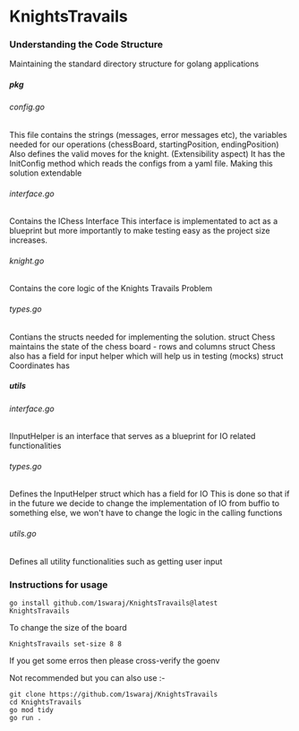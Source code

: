 # KnightsTravails

### Understanding the Code Structure

Maintaining the standard directory structure for golang applications

##### pkg

###### config.go
This file contains the strings (messages, error messages etc), the variables needed for our operations (chessBoard, startingPosition, endingPosition)
Also defines the valid moves for the knight. (Extensibility aspect)
It has the InitConfig method which reads the configs from a yaml file. Making this solution extendable

###### interface.go
Contains the IChess Interface
This interface is implementated to act as a blueprint but more importantly to make testing easy as the project size increases.

###### knight.go
Contains the core logic of the Knights Travails Problem

###### types.go
Contians the structs needed for implementing the solution.
struct Chess maintains the state of the chess board - rows and columns
struct Chess also has a field for input helper which will help us in testing (mocks)
struct Coordinates has  

##### utils

###### interface.go
IInputHelper is an interface that serves as a blueprint for IO related functionalities

###### types.go
Defines the InputHelper struct which has a field for IO
This is done so that if in the future we decide to change the implementation of IO from buffio to something else, 
we won't have to change the logic in the calling functions

###### utils.go
Defines all utility functionalities such as getting user input

### Instructions for usage

```
go install github.com/1swaraj/KnightsTravails@latest
KnightsTravails
```

To change the size of the board
```
KnightsTravails set-size 8 8
```

If you get some erros then please cross-verify the goenv

Not recommended but you can also use :-
```
git clone https://github.com/1swaraj/KnightsTravails
cd KnightsTravails
go mod tidy
go run .
```
